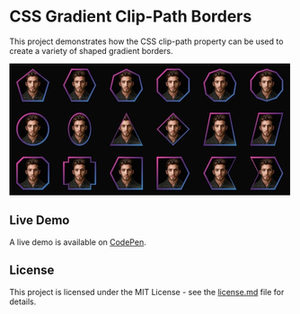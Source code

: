 # CSS Gradient Clip-Path Borders
This project demonstrates how the CSS clip-path property can be used to create a variety of shaped gradient borders.

![CSS Gradient Clip-Path Borders Demo](https://github.com/georgewpark/CSS-Gradient-Clip-Path-Borders/blob/master/demo-image.JPG "CSS Gradient Clip-Path Borders Demo")

## Live Demo
A live demo is available on [CodePen](https://codepen.io/GeorgePark/full/ZoaRrV/).

## License
This project is licensed under the MIT License - see the [license.md](license.md) file for details.